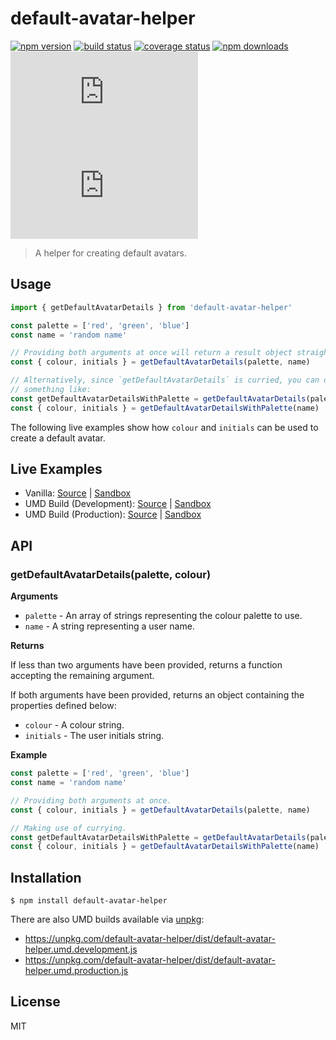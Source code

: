# default-avatar-helper

[![npm version](https://img.shields.io/npm/v/default-avatar-helper.svg?style=flat-square)](https://www.npmjs.com/package/default-avatar-helper)
[![build status](https://img.shields.io/travis/tanem/default-avatar-helper/master.svg?style=flat-square)](https://travis-ci.org/tanem/default-avatar-helper)
[![coverage status](https://img.shields.io/codecov/c/github/tanem/default-avatar-helper.svg?style=flat-square)](https://codecov.io/gh/tanem/default-avatar-helper)
[![npm downloads](https://img.shields.io/npm/dm/default-avatar-helper.svg?style=flat-square)](https://www.npmjs.com/package/default-avatar-helper)
[![size](http://img.badgesize.io/https://unpkg.com/default-avatar-helper/dist/default-avatar-helper.umd.production.js?label=size&style=flat-square)](https://unpkg.com/default-avatar-helper/dist/)
[![gzip-size](http://img.badgesize.io/https://unpkg.com/default-avatar-helper/dist/default-avatar-helper.umd.production.js?compression=gzip&label=gzip%20size&style=flat-square)](https://unpkg.com/default-avatar-helper/dist/)

> A helper for creating default avatars.

## Usage

```ts
import { getDefaultAvatarDetails } from 'default-avatar-helper'

const palette = ['red', 'green', 'blue']
const name = 'random name'

// Providing both arguments at once will return a result object straight away:
const { colour, initials } = getDefaultAvatarDetails(palette, name)

// Alternatively, since `getDefaultAvatarDetails` is curried, you can do
// something like:
const getDefaultAvatarDetailsWithPalette = getDefaultAvatarDetails(palette)
const { colour, initials } = getDefaultAvatarDetailsWithPalette(name)
```

The following live examples show how `colour` and `initials` can be used to
create a default avatar.

## Live Examples

- Vanilla: [Source](https://github.com/tanem/default-avatar-helper/tree/master/examples/vanilla) | [Sandbox](https://codesandbox.io/s/github/tanem/default-avatar-helper/tree/master/examples/vanilla)
- UMD Build (Development): [Source](https://github.com/tanem/default-avatar-helper/tree/master/examples/umd-dev) | [Sandbox](https://codesandbox.io/s/github/tanem/default-avatar-helper/tree/master/examples/umd-dev)
- UMD Build (Production): [Source](https://github.com/tanem/default-avatar-helper/tree/master/examples/umd-prod) | [Sandbox](https://codesandbox.io/s/github/tanem/default-avatar-helper/tree/master/examples/umd-prod)

## API

### getDefaultAvatarDetails(palette, colour)

**Arguments**

- `palette` - An array of strings representing the colour palette to use.
- `name` - A string representing a user name.

**Returns**

If less than two arguments have been provided, returns a function accepting the
remaining argument.

If both arguments have been provided, returns an object containing the
properties defined below:

- `colour` - A colour string.
- `initials` - The user initials string.

**Example**

```ts
const palette = ['red', 'green', 'blue']
const name = 'random name'

// Providing both arguments at once.
const { colour, initials } = getDefaultAvatarDetails(palette, name)

// Making use of currying.
const getDefaultAvatarDetailsWithPalette = getDefaultAvatarDetails(palette)
const { colour, initials } = getDefaultAvatarDetailsWithPalette(name)
```

## Installation

```
$ npm install default-avatar-helper
```

There are also UMD builds available via [unpkg](https://unpkg.com/):

- https://unpkg.com/default-avatar-helper/dist/default-avatar-helper.umd.development.js
- https://unpkg.com/default-avatar-helper/dist/default-avatar-helper.umd.production.js

## License

MIT
